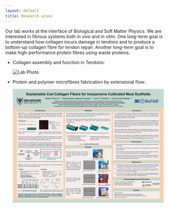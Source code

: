 ```yaml
---
layout: default
title: Research areas
---
```


Our lab works at the interface of Biological and Soft Matter Physics. We are interested in fibrous systems both
_in vivo_ and _in vitro_. One long-term goal is to understand how collagen incurs damage in tendons and to produce a bottom-up collagen fibre for tendon repair. Another long-term goal is to make high-performance protein fibres using waste proteins.

- Collagen assembly and function in Tendons:

  ![Lab Photo](/assets/KGsell.jpg)
  
- Protein and polymer microfibres fabrication by extensional flow:

  ![Lab Photo](/assets/Biocon.jpg)

